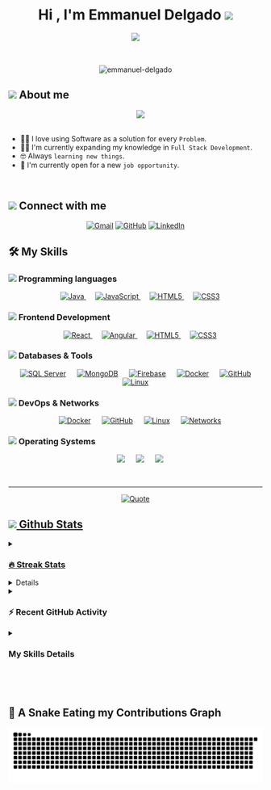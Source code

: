 <h1 align="center">Hi , I'm Emmanuel Delgado <img src="https://media.giphy.com/media/hvRJCLFzcasrR4ia7z/giphy.gif" width="35"></h1>
<p align="center">
  <a href="https://github.com/DenverCoder1/readme-typing-svg"><img src="https://readme-typing-svg.herokuapp.com?font=Time+New+Roman&color=%23C8BE25&size=25&center=true&vCenter=true&width=600&height=100&lines=Software+Engineer;Full+Stack+Developer;Always+learning+new+things"></a>
</p>


<br>

<p align="center"> 
	<img src="https://komarev.com/ghpvc/?username=emmanuel-delgado&label=Profile%20views&color=0047AB&style=plastic?" alt="emmanuel-delgado" height=25px, width=160px/> 
</p>

	
## <picture><img src = "https://github.com/7oSkaaa/7oSkaaa/blob/main/Images/about_me.gif?raw=true" width = 50px></picture> About me

<picture> <img align="right" src="https://github.com/7oSkaaa/7oSkaaa/blob/main/Images/Right_Side.gif?raw=true" width = 250px></picture>

<br><br>

- :technologist: I love using Software as a solution for every `Problem`.
- :student: I'm currently expanding my knowledge in `Full Stack Development`.
- :nerd_face: Always `learning new things`.
- :thinking: I'm currently open for a new `job opportunity`.

<br>


## <picture> <img src="https://github.com/7oSkaaa/7oSkaaa/blob/main/Images/Connect-with-me.gif?raw=true" width="100px"> </picture> Connect with me
<p align="center">
	<a href="mailto:emmanuel.dev@gmail.com"><img img src="https://img.shields.io/badge/gmail-%23EA4335.svg?style=plastic&logo=gmail&logoColor=white" alt="Gmail"/></a>
	<a href="https://github.com/emmanuel-delgado"><img src="https://img.shields.io/badge/github-%23181717.svg?style=plastic&logo=github&logoColor=white" alt="GitHub"/></a>
	<a href="https://www.linkedin.com/in/emmanuel-delgado/"><img src="https://img.shields.io/badge/linkedin-%230A66C2.svg?style=plastic&logo=linkedin&logoColor=white" alt="LinkedIn"/></a>
</p>



## 🛠️ My Skills

### <picture> <img src = "https://github.com/7oSkaaa/7oSkaaa/blob/main/Images/Programming_Languages.gif?raw=true" width = 50px>  </picture> Programming languages

<p align="center"> 
  &emsp; 
  <a href="#" target="_blank"> 
    <img alt="Java" src="https://img.shields.io/badge/Java-%23007396.svg?style=plastic&logo=java&logoColor=white">
  </a> 
  &emsp;
  <a href="#" target="_blank"> 
    <img alt="JavaScript" src="https://img.shields.io/badge/JavaScript%20-%23F7DF1E.svg?style=plastic&logo=javascript&logoColor=black">
  </a> 
  &emsp;
  <a href="#" target="_blank"> 
     <img alt="HTML5" src="https://img.shields.io/badge/HTML5%20-%23E34F26.svg?style=plastic&logo=html5&logoColor=white">
   </a>
  &emsp;
  <a href="#" target="_blank"> 
    <img alt="CSS3" src="https://img.shields.io/badge/CSS%20-%231572B6.svg?style=plastic&logo=css3&logoColor=white">
  </a>
</p>

### <picture> <img src = "https://github.com/7oSkaaa/7oSkaaa/blob/main/Images/Front_End.gif?raw=true" width = 50px>  </picture> Frontend Development
<p align="center"> 
  &emsp; 
  <a href="#" target="_blank"> 
   <img alt="React" src="https://img.shields.io/badge/react-%2361DAFB.svg?style=plastic&logo=React&logoColor=black">
  </a>   
  &emsp;
  <a href="#" target="_blank">
    <img alt="Angular" src="https://img.shields.io/badge/angular-%23DD0031.svg?style=plastic&logo=angular&logoColor=white">
  </a> 
  &emsp;
  <a href="#" target="_blank">
    <img alt="HTML5" src="https://img.shields.io/badge/HTML5%20-%23E34F26.svg?style=plastic&logo=html5&logoColor=white">
  </a>
  &emsp;
  <a href="#" target="_blank"> 
     <img alt="CSS3" src="https://img.shields.io/badge/CSS%20-%231572B6.svg?style=plastic&logo=css3&logoColor=white">
   </a>
</p>

### <picture> <img src="https://github.com/7oSkaaa/7oSkaaa/blob/main/Images/Software_Tools.gif?raw=true" width = 50px> </picture> Databases & Tools
 
<p align="center">
  &emsp;
    <a href="#"><img alt="SQL Server" src="https://img.shields.io/badge/Microsoft%20SQL%20Server-CC2927?style=plastic&logo=microsoft%20sql%20server&logoColor=white"></a>
  &emsp;
    <a href="#"><img alt="MongoDB" src="https://img.shields.io/badge/MongoDB-%234ea94b.svg?style=plastic&logo=mongodb&logoColor=white"></a>
  &emsp;
    <a href="#"><img alt="Firebase" src="https://img.shields.io/badge/firebase-%23FFCA28.svg?style=plastic&logo=firebase&logoColor=black"></a>
  &emsp;
    <a href="#"><img alt="Docker" src="https://img.shields.io/badge/docker-%232496ED.svg?style=plastic&logo=docker&logoColor=white"></a>
  &emsp;
    <a href="#"><img alt="GitHub" src="https://img.shields.io/badge/github-%23181717.svg?style=plastic&logo=github&logoColor=white"></a>
  &emsp;
    <a href="#"><img alt="Linux" src="https://img.shields.io/badge/Linux-FCC624?style=plastic&logo=linux&logoColor=black"></a>
</p>

### <picture> <img src = "https://github.com/7oSkaaa/7oSkaaa/blob/main/Images/IDEs.gif?raw=true" width = 50px>  </picture> DevOps & Networks
 
<p align="center">
  &emsp;
    <a href="#"><img alt="Docker" src="https://img.shields.io/badge/docker-%232496ED.svg?style=plastic&logo=docker&logoColor=white"></a>
  &emsp;
    <a href="#"><img alt="GitHub" src="https://img.shields.io/badge/github-%23181717.svg?style=plastic&logo=github&logoColor=white"></a>
  &emsp;
    <a href="#"><img alt="Linux" src="https://img.shields.io/badge/Linux-FCC624?style=plastic&logo=linux&logoColor=black"></a>
  &emsp;
    <a href="#"><img alt="Networks" src="https://img.shields.io/badge/Networking-%23FF6600.svg?style=plastic&logo=cisco&logoColor=white"></a>
</p>

### <picture> <img src = "https://github.com/7oSkaaa/7oSkaaa/blob/main/Images/OS.gif?raw=true" width = 50px>  </picture> Operating Systems
 
<p align="center">
  &emsp;
    <a href="#"><img src="https://img.shields.io/badge/Linux-FCC624?style=plastic&logo=linux&logoColor=black"></a>
  &emsp;
    <a href="#"><img src="https://img.shields.io/badge/Ubuntu-E95420?style=plastic&logo=ubuntu&logoColor=white"></a>
  &emsp;
    <a href="#"><img src="https://img.shields.io/badge/Windows-0078D6?style=plastic&logo=windows&logoColor=white"></a>
</p>

<br> 

---

<p align = "center">
	<a href="https://github.com/piyushsuthar/github-readme-quotes"> <img alt = "Quote" src="https://quotes-github-readme.vercel.app/api?type=horizontal&theme=tokyonight&animation=grow_out_in&quoteCategory=programming">
</p>

## <picture> <img src = "https://github.com/7oSkaaa/7oSkaaa/blob/main/Images/Statistics.gif?raw=true" width = 50px>  </picture> Github Stats

<details><summary><h3> 🔥 Streak Stats</h3></summary>

----	

<p align="center"><img src="https://github-readme-streak-stats.herokuapp.com/?user=emmanuel-delgado&theme=tokyonight_duo" alt="emmanuel-delgado" /></p>

</details>
  
<details><summary><h3>💻 GitHub Profile Stats</h3></summary>

----
	
<p align="center">
    <a href="https://github.com/anuraghazra/github-readme-stats">
	    <img alt="Emmanuel's Github Stats" src="https://github-readme-stats.vercel.app/api?username=emmanuel-delgado&show_icons=true&count_private=true&locale=en&theme=tokyonight&layout=compact" height="230px"/></a>
	  <img src="https://github-readme-stats.vercel.app/api/top-langs?username=emmanuel-delgado&langs_count=10&show_icons=true&locale=en&theme=tokyonight" alt="emmanuel-delgado" height="230px"/>
<br/>

  <b>Note:</b> Top languages is only a metric of the languages my public code consists of and doesn't reflect experience or skill level.
  </p>
</details>

<details><summary><h3>⚡ Recent GitHub Activity</h3></summary>

----
	
<p align="center">
  <a href="https://github.com/emmanuel-delgado">
    <img src="https://github-readme-activity-graph.cyclic.app/graph?username=emmanuel-delgado&theme=github" alt="Activity Graph">
  </a>
</p>
 
</details>

<details><summary><h3> My Skills Details</h3></summary>

----

### Docker Knowledge
- Container creation and management
- Dockerfile creation and image building
- Docker Compose for multi-container applications
- Image registry usage (Docker Hub)
- Basic orchestration concepts

### Linux Skills
- Command line navigation and file management
- User and permission management
- Package installation and updates
- Basic system monitoring and management
- Shell scripting fundamentals

### Networking Expertise
- TCP/IP protocol understanding
- Network configuration and troubleshooting
- Firewall setup and management
- Basic routing and switching concepts
- Security best practices

### GitHub Proficiency
- Version control with Git
- Repository management
- Branching strategies and workflows
- Pull requests and code reviews
- CI/CD pipeline integration

</details>

</br></br>
	
## 🐍 A Snake Eating my Contributions Graph
	
<p align = "center">
	<img src = "https://github.com/7oSkaaa/7oSkaaa/blob/output/github-contribution-grid-snake.svg?" alt = "Snake Game"/>
</p>
